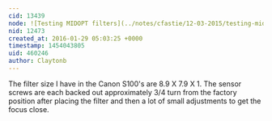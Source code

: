 ```yaml
---
cid: 13439
node: ![Testing MIDOPT filters](../notes/cfastie/12-03-2015/testing-midopt-filters)
nid: 12473
created_at: 2016-01-29 05:03:25 +0000
timestamp: 1454043805
uid: 460246
author: Claytonb
---
```


The filter size I have in the Canon S100's are 8.9 X 7.9 X 1. The sensor screws are each backed out approximately 3/4 turn from the factory position after placing the filter and then a lot of small adjustments to get the focus close.
